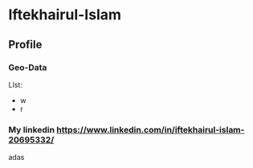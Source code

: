 # Iftekhairul-Islam
## Profile
### Geo-Data
LIst:
- w
- r
### My linkedin https://www.linkedin.com/in/iftekhairul-islam-20695332/
adas
